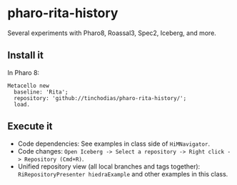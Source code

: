 # pharo-rita-history

Several experiments with Pharo8, Roassal3, Spec2, Iceberg, and more.

## Install it

In Pharo 8:

~~~
Metacello new 
  baseline: 'Rita'; 
  repository: 'github://tinchodias/pharo-rita-history/'; 
  load.
~~~

## Execute it

* Code dependencies: See examples in class side of `HiMNavigator`.
* Code changes: `Open Iceberg -> Select a repository -> Right click -> Repository (Cmd+R)`.
* Unified repository view (all local branches and tags together): `RiRepositoryPresenter hiedraExample` and other examples in this class.
